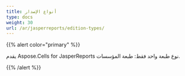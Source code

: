 ```yaml
---
title: أنواع الإصدار
type: docs
weight: 30
url: /ar/jasperreports/edition-types/
---
```


{{% alert color="primary" %}} 

يقدم Aspose.Cells for JasperReports نوع طبعة واحد فقط: طبعة المؤسسات.

{{% /alert %}}
